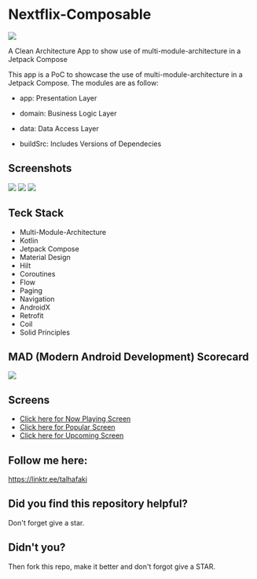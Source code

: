 # Nextflix-Composable

[![](https://img.shields.io/badge/Android%20Arsenal-Multi--Module--Nextflix--Composable-green.svg?style=flat)](https://android-arsenal.com/details/1/8264)

A Clean Architecture App to show use of  multi-module-architecture in a Jetpack Compose

This app is a PoC to showcase the use of  multi-module-architecture in a Jetpack Compose. The modules are as follow:

* app: Presentation Layer

* domain: Business Logic Layer

* data: Data Access Layer

* buildSrc: Includes Versions of Dependecies 

## Screenshots
![](https://github.com/TalhaFaki/Nextflix-Composable/blob/master/now_playing_screen.png)
![](https://github.com/TalhaFaki/Nextflix-Composable/blob/master/popular_screen.png)
![](https://github.com/TalhaFaki/Nextflix-Composable/blob/master/upcoming_screen.png)

## Teck Stack

* Multi-Module-Architecture
* Kotlin
* Jetpack Compose
* Material Design
* Hilt 
* Coroutines
* Flow
* Paging
* Navigation
* AndroidX
* Retrofit
* Coil
* Solid Principles

## MAD (Modern Android Development) Scorecard
![](https://github.com/TalhaFaki/Nextflix-Composable/blob/master/summary.png)

## Screens
* [Click here for Now Playing Screen](https://github.com/TalhaFaki/Nextflix-Composable/blob/master/app/src/main/java/com/talhafaki/nextflixcomposable/ui/nowplaying/NowPlayingScreen.kt)
* [Click here for Popular Screen](https://github.com/TalhaFaki/Nextflix-Composable/blob/master/app/src/main/java/com/talhafaki/nextflixcomposable/ui/popular/PopularScreen.kt)
* [Click here for Upcoming Screen](https://github.com/TalhaFaki/Nextflix-Composable/blob/master/app/src/main/java/com/talhafaki/nextflixcomposable/ui/upcoming/UpcomingScreen.kt)

## Follow me here:
https://linktr.ee/talhafaki

## Did you find this repository helpful?
Don't forget give a star.

## Didn't you?
Then fork this repo, make it better and don't forgot give a STAR.
